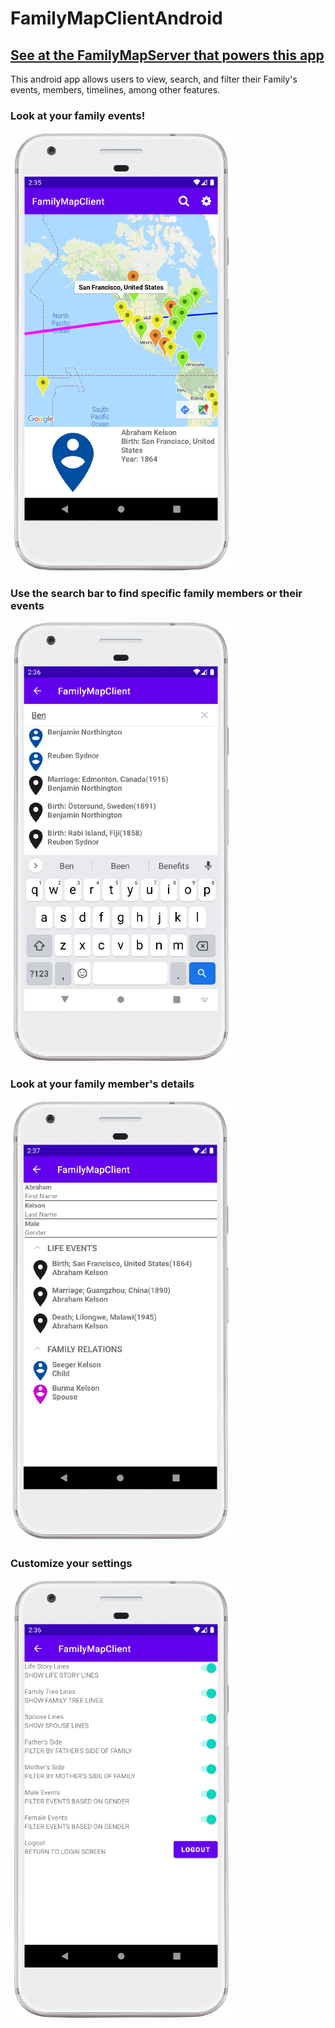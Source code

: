 # FamilyMapClientAndroid

## [See at the FamilyMapServer that powers this app](https://github.com/ErnestAV/FamilyMapServer)

This android app allows users to view, search, and filter their Family's events, members, timelines, among other features.

### Look at your family events!
![FamilyMap](FMS_map.png) 

### Use the search bar to find specific family members or their events
![FamilyMap](FMS_searchbar.png) 

### Look at your family member's details
![FamilyMap](FMS_details.png) 

### Customize your settings
![FamilyMap](FMS_settings.png)
